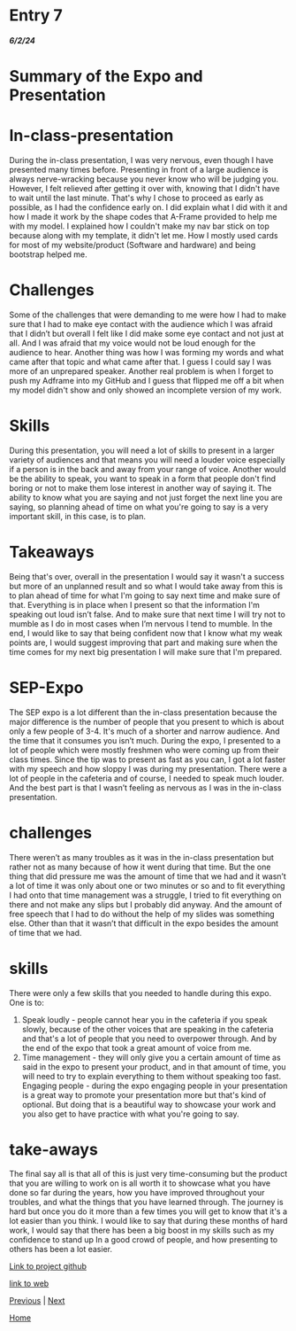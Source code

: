 # Entry 7
##### 6/2/24

# Summary of the Expo and Presentation

# In-class-presentation #
During the in-class presentation, I was very nervous, even though I have presented many times before. Presenting in front of a large audience is always nerve-wracking because you never know who will be judging you. However, I felt relieved after getting it over with, knowing that I didn't have to wait until the last minute. That's why I chose to proceed as early as possible, as I had the confidence early on. I did explain what I did with it and how I made it work by the shape codes that A-Frame provided to help me with my model. I explained how I couldn't make my nav bar stick on top because along with my template, it didn't let me. How I mostly used cards for most of my website/product (Software and hardware)  and being bootstrap helped me. 

# Challenges #
Some of the challenges that were demanding to me were how I had to make sure that I had to make eye contact with the audience which I was afraid that I didn’t but overall I felt like I did make some eye contact and not just at all. And I was afraid that my voice would not be loud enough for the audience to hear. Another thing was how I was forming my words and what came after that topic and what came after that. I guess I could say I was more of an unprepared speaker. Another real problem is when I forget to push my Adframe into my GitHub and I guess that flipped me off a bit when my model didn't show and only showed an incomplete version of my work.

# Skills #

During this presentation, you will need a lot of skills to present in a larger variety of audiences and that means you will need a louder voice especially if a person is in the back and away from your range of voice. Another would be the ability to speak, you want to speak in a form that people don't find boring or not to make them lose interest in another way of saying it. The ability to know what you are saying and not just forget the next line you are saying, so planning ahead of time on what you're going to say is a very important skill, in this case, is to plan.

# Takeaways #

Being that's over, overall in the presentation I would say it wasn't a success but more of an unplanned result and so what I would take away from this is to plan ahead of time for what I'm going to say next time and make sure of that. Everything is in place when I present so that the information I'm speaking out loud isn’t false. And to make sure that next time I will try not to mumble as I do in most cases when I’m nervous I tend to mumble. In the end, I would like to say that being confident now that I know what my weak points are, I would suggest improving that part and making sure when the time comes for my next big presentation I will make sure that I'm prepared.



# SEP-Expo #

The SEP expo is a lot different than the in-class presentation because the major difference is the number of people that you present to which is about only a few people of 3-4. It's much of a shorter and narrow audience. And the time that it consumes you isn’t much. During the expo, I presented to a lot of people which were mostly freshmen who were coming up from their class times. Since the tip was to present as fast as you can, I got a lot faster with my speech and how sloppy I was during my presentation. There were a lot of people in the cafeteria and of course, I needed to speak much louder. And the best part is that I wasn’t feeling as nervous as I was in the in-class presentation.

# challenges #

There weren’t as many troubles as it was in the in-class presentation but rather not as many because of how it went during that time. But the one thing that did pressure me was the amount of time that we had and it wasn’t a lot of time it was only about one or two minutes or so and to fit everything I had onto that time management was a struggle, I tried to fit everything on there and not make any slips but I probably did anyway. And the amount of free speech that I had to do without the help of my slides was something else. Other than that it wasn’t that difficult in the expo besides the amount of time that we had.

# skills #
 
There were only a few skills that you needed to handle during this expo.
One is to:
1. Speak loudly - people cannot hear you in the cafeteria if you speak slowly, because of the other voices that are speaking in the cafeteria and that's a lot of people that you need to overpower through. And by the end of the expo that took a great amount of voice from me.
2. Time management - they will only give you a certain amount of time as said in the expo to present your product, and in that amount of time, you will need to try to explain everything to them without speaking too fast.
Engaging people - during the expo engaging people in your presentation is a great way to promote your presentation more but that's kind of optional. But doing that is a beautiful way to showcase your work and you also get to have practice with what you're going to say.

# take-aways #

The final say all is that all of this is just very time-consuming but the product that you are willing to work on is all worth it to showcase what you have done so far during the years, how you have improved throughout your troubles, and what the things that you have learned through. The journey is hard but once you do it more than a few times you will get to know that it's a lot easier than you think. I would like to say that during these months of hard work, I would say that there has been a big boost in my skills such as my confidence to stand up In a good crowd of people, and how presenting to others has been a lot easier.



[Link to project github](https://github.com/XueL6135/sep10-freedom-project/blob/main/prep/startbootstrap-bare-gh-pages-project_page/index.html)

[link to web](https://xuel6135.github.io/sep10-freedom-project/prep/startbootstrap-bare-gh-pages-project_page/index.html)

[Previous](entry06.md) | [Next](entry08.md)

[Home](../README.md)
